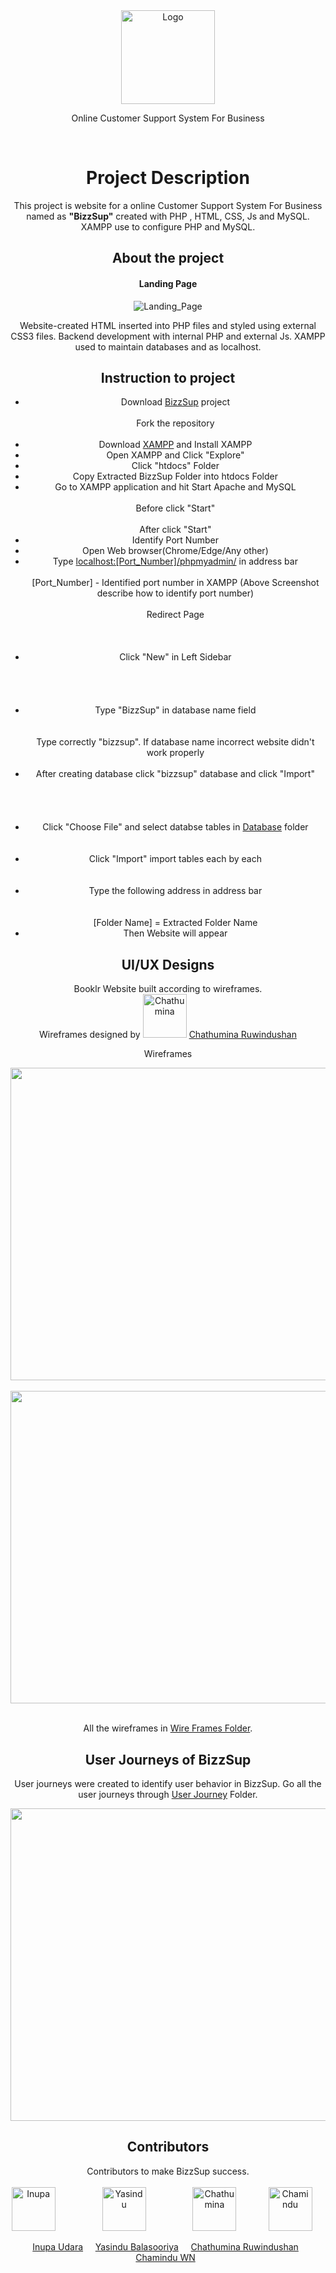 <!-- PROJECT LOGO -->
  <div  align="center">
  <a  href="https://github.com/inupaUdara/BizzSup">
      <img  src="https://github.com/inupaUdara/BizzSup/blob/main/Site%20Images/BizzSupp.jpg"  alt="Logo" width = 150px height = 150px>
  </a>
<p align=center>Online Customer Support System For Business</p>
<br>

<h1>Project Description</h1>
This project is website for a online Customer Support System For Business named as <b>"BizzSup"</b>  created with PHP , HTML, CSS, Js and MySQL. XAMPP use to configure PHP and MySQL. 

## About the project
#### Landing Page
<img  src="https://github.com/inupaUdara/BizzSup/blob/main/Site%20Images/landing%20page.png"  alt="Landing_Page">

Website-created HTML inserted into PHP files and styled using external CSS3 files. Backend development with internal PHP and external Js. XAMPP used to maintain databases and as localhost.

## Instruction to project
<ul>
  <li>Download <a href="https://github.com/inupaUdara/BizzSup">BizzSup</a> project</li>
  <!--<img align=center src="">-->
  <br>
  Fork the repository
  <br><br>
  <li>Download <a href="https://www.apachefriends.org/download.html">XAMPP</a> and Install XAMPP</li>
  <li>Open XAMPP and Click "Explore"</li>
  <!--<img align=center src="">-->
  <li>Click "htdocs" Folder </li>
  <!--<img align=center src="">-->
  <li>Copy Extracted BizzSup Folder into htdocs Folder</li>
  <li>Go to XAMPP application and hit Start Apache and MySQL</li><br>
  Before click "Start"
  <!--<img align=center src="">-->
  <br><br>
  After click "Start" 
  <!--<img align=center src="">-->
  <li>Identify Port Number</li>
    <!--<img align=center src="">-->
  <li>Open Web browser(Chrome/Edge/Any other)</li>
  <li>Type <a href="">localhost:[Port_Number]/phpmyadmin/</a> in address bar</li>
  <br>
  [Port_Number] - Identified port number in XAMPP (Above Screenshot describe how to identify port number)
  <br><br>
  Redirect Page 
  <br><br>
  <!--<img align=center src="">-->
  <br><br>
  <li>Click "New" in Left Sidebar</li>
  <br><br>
  <!--<img align=center src="">-->
  <br><br>
  <li>Type "BizzSup" in database name field</li>
  <br><br>
  <!--<img align=center src="">-->
  Type correctly "bizzsup". If database name incorrect website didn't work properly
  <br><br>
  <li>After creating database click "bizzsup" database and click "Import"</li>
  <br><br>
  <!--<img align=center src="">-->
  <br><br>
  <li>Click "Choose File" and select databse tables in <a href="Database">Database</a> folder</li>
  <!--<img align=center src="">-->
  <br><br>
  <li>Click "Import" import tables each by each </li>
  <!--<img align=center src="">-->
  <br><br>
  <li>Type the following address in address bar</li>
  <!--<img align=center src="">-->
  <br><br>
  [Folder Name] = Extracted Folder Name 
  <li>Then Website will appear</li>  
</ul>

## UI/UX Designs 
Booklr Website built according to wireframes.<br> Wireframes designed by 
<a href="https://github.com/Chathumina12"><img src="" alt="Chathumina" title="Chathumina" width="70" height="70"/></a> 
<a href="https://www.linkedin.com/in/chathumina-rwindushan-452057242/">Chathumina Ruwindushan</a>

Wireframes 
<div  align="center">
<img align="center" src="https://github.com/inupaUdara/BizzSup/blob/main/wireframes/Home.png" width="600" height="500">
<br><br>
<img align=center src="https://github.com/inupaUdara/BizzSup/blob/main/wireframes/sign%20up%20page.png" width="600" height="500">
<br><br>
<p align=center>All the wireframes in <a href="https://github.com/inupaUdara/BizzSup/tree/main/wireframes">Wire Frames Folder</a>.</p>

## User Journeys of BizzSup
User journeys were created to identify user behavior in BizzSup. Go all the user journeys through <a href="https://github.com/inupaUdara/BizzSup/tree/main/user%20journeys">User Journey</a> Folder.
<div  align="center">
<img src="https://github.com/inupaUdara/BizzSup/blob/main/user%20journeys/sign%20up_register.jpeg" width="600" height="500">

## Contributors
Contributors to make BizzSup success.
<br><br>
<a href="https://www.linkedin.com/in/inupa-udara-02444728a/"><img src="https://avatars.githubusercontent.com/u/127815279?v=4" alt="Inupa" title="Inupa" width="70" height="70"/></a>
&nbsp;&nbsp;&nbsp;&nbsp;&nbsp;&nbsp;&nbsp;&nbsp;&nbsp;&nbsp;&nbsp;&nbsp;&nbsp;
&nbsp;&nbsp;&nbsp;&nbsp;<a href="https://www.linkedin.com/in/yasindu-balasooriya-56138a229/"><img src="https://avatars.githubusercontent.com/u/124476484?v=4" alt="Yasindu" title="Yasindu" width="70" height="70"/></a>
&nbsp;&nbsp;&nbsp;&nbsp;&nbsp;&nbsp;&nbsp;&nbsp;&nbsp;&nbsp;&nbsp;&nbsp;&nbsp; 
&nbsp;&nbsp;&nbsp;&nbsp;<a href="https://www.linkedin.com/in/chathumina-rwindushan-452057242/"><img src="https://avatars.githubusercontent.com/u/142786337?v=4" alt="Chathumina" title="Chathumina" width="70" height="70"/></a>
&nbsp;&nbsp;&nbsp;&nbsp;&nbsp;&nbsp;&nbsp; 
&nbsp;&nbsp;&nbsp;&nbsp;<a href="https://www.linkedin.com/in/chamindu-wn-074815282/"><img src="https://avatars.githubusercontent.com/u/130142380?v=4" alt="Chamindu" title="Chamindu" width="70" height="70"/></a>
&nbsp;&nbsp;&nbsp;&nbsp; 

&nbsp;&nbsp;<a href="https://www.linkedin.com/in/inupa-udara-02444728a/">Inupa Udara</a>&nbsp;&nbsp;&nbsp;&nbsp;
<a href="https://www.linkedin.com/in/yasindu-balasooriya-56138a229/">Yasindu Balasooriya</a>&nbsp;&nbsp;&nbsp;&nbsp;
<a href="https://www.linkedin.com/in/chathumina-rwindushan-452057242/">Chathumina Ruwindushan</a>&nbsp;&nbsp;&nbsp;&nbsp;
<a href="https://www.linkedin.com/in/chamindu-wn-074815282/">Chamindu WN</a>&nbsp;&nbsp;



